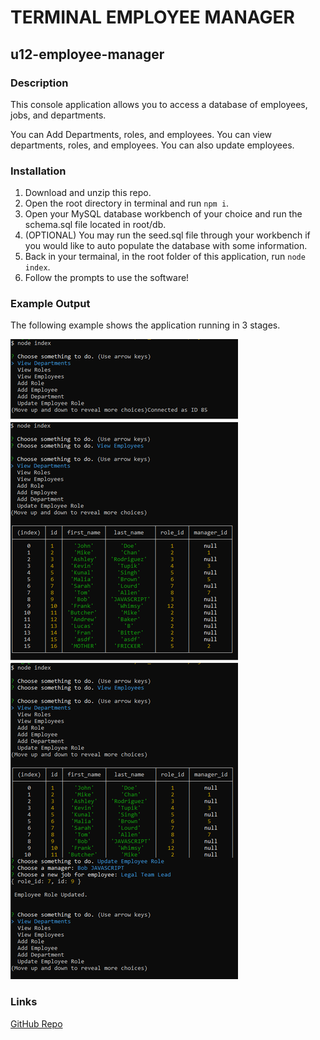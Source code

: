 # TERMINAL EMPLOYEE MANAGER
## u12-employee-manager

### Description

This console application allows you to access a database of employees, jobs, and departments.

You can Add Departments, roles, and employees.
You can view departments, roles, and employees.
You can also update employees.

### Installation

1. Download and unzip this repo.
2. Open the root directory in terminal and run `npm i`.
3. Open your MySQL database workbench of your choice and run the schema.sql file located in root/db.
4. (OPTIONAL) You may run the seed.sql file through your workbench if you would like to auto populate the database with some information.
5. Back in your termainal, in the root folder of this application, run `node index`.
6. Follow the prompts to use the software!

### Example Output

The following example shows the application running in 3 stages.

![Image of Working Application](./images/example-output.png "Screenshot of Application")

### Links

[GitHub Repo](https://github.com/epowelldev/u12-employee-manager)